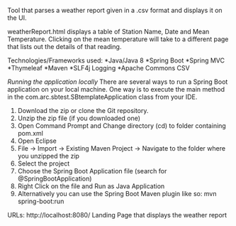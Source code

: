 Tool that parses a weather report given in a .csv format and displays it on the UI.

weatherReport.html displays a table of Station Name, Date and Mean Temperature.
                   Clicking on the mean temperature will take to a different page that lists out the details of that reading.
                   
Technologies/Frameworks used:
*Java/Java 8
*Spring Boot
*Spring MVC
*Thymeleaf
*Maven
*SLF4j Logging
*Apache Commons CSV

*Running the application locally*
There are several ways to run a Spring Boot application on your local machine. One way is to execute the main method in the com.arc.sbtest.SBtemplateApplication class from your IDE.

1. Download the zip or clone the Git repository.
2. Unzip the zip file (if you downloaded one)
3. Open Command Prompt and Change directory (cd) to folder containing pom.xml
4. Open Eclipse
5. File -> Import -> Existing Maven Project -> Navigate to the folder where you unzipped the zip
6. Select the project
7. Choose the Spring Boot Application file (search for @SpringBootApplication)
8. Right Click on the file and Run as Java Application
9. Alternatively you can use the Spring Boot Maven plugin like so:
mvn spring-boot:run

URLs:
http://localhost:8080/	Landing Page that displays the weather report
